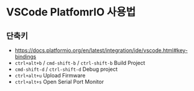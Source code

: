 # VSCode PlatfomrIO 사용법
## 단축키
* https://docs.platformio.org/en/latest/integration/ide/vscode.html#key-bindings
* `ctrl+alt+b` / `cmd-shift-b` / `ctrl-shift-b` Build Project
* `cmd-shift-d` / `ctrl-shift-d` Debug project
* `ctrl+alt+u` Upload Firmware
* `ctrl+alt+s` Open Serial Port Monitor
